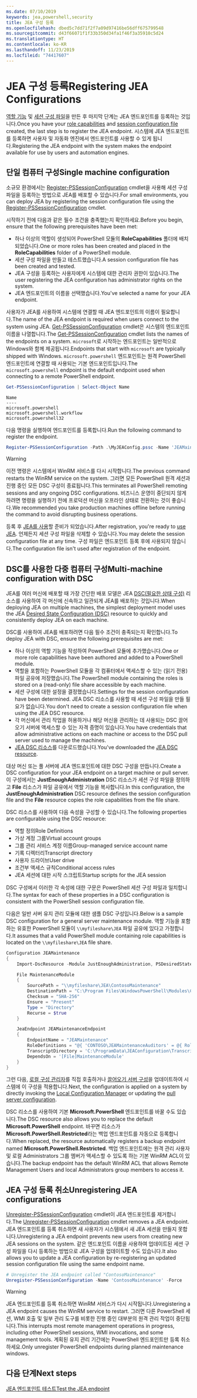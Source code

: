 ```yaml
---
ms.date: 07/10/2019
keywords: jea,powershell,security
title: JEA 구성 등록
ms.openlocfilehash: dbed5c7dd71f2f7a09d97416be56dff675799548
ms.sourcegitcommit: d43f66071f1f33b350d34fa1f46f3a35910c5d24
ms.translationtype: HT
ms.contentlocale: ko-KR
ms.lasthandoff: 11/23/2019
ms.locfileid: "74417607"
---
```

# <a name="registering-jea-configurations"></a><span data-ttu-id="eefa4-103">JEA 구성 등록</span><span class="sxs-lookup"><span data-stu-id="eefa4-103">Registering JEA Configurations</span></span>

<span data-ttu-id="eefa4-104">[역할 기능](role-capabilities.md) 및 [세션 구성 파일](session-configurations.md)을 만든 후 마지막 단계는 JEA 엔드포인트를 등록하는 것입니다.</span><span class="sxs-lookup"><span data-stu-id="eefa4-104">Once you have your [role capabilities](role-capabilities.md) and [session configuration file](session-configurations.md) created, the last step is to register the JEA endpoint.</span></span> <span data-ttu-id="eefa4-105">시스템에 JEA 엔드포인트를 등록하면 사용자 및 자동화 엔진에서 엔드포인트를 사용할 수 있게 됩니다.</span><span class="sxs-lookup"><span data-stu-id="eefa4-105">Registering the JEA endpoint with the system makes the endpoint available for use by users and automation engines.</span></span>

## <a name="single-machine-configuration"></a><span data-ttu-id="eefa4-106">단일 컴퓨터 구성</span><span class="sxs-lookup"><span data-stu-id="eefa4-106">Single machine configuration</span></span>

<span data-ttu-id="eefa4-107">소규모 환경에서는 [Register-PSSessionConfiguration](/powershell/module/microsoft.powershell.core/register-pssessionconfiguration) cmdlet을 사용해 세션 구성 파일을 등록하는 방법으로 JEA를 배포할 수 있습니다.</span><span class="sxs-lookup"><span data-stu-id="eefa4-107">For small environments, you can deploy JEA by registering the session configuration file using the [Register-PSSessionConfiguration](/powershell/module/microsoft.powershell.core/register-pssessionconfiguration) cmdlet.</span></span>

<span data-ttu-id="eefa4-108">시작하기 전에 다음과 같은 필수 조건을 충족했는지 확인하세요.</span><span class="sxs-lookup"><span data-stu-id="eefa4-108">Before you begin, ensure that the following prerequisites have been met:</span></span>

- <span data-ttu-id="eefa4-109">하나 이상의 역할이 생성되어 PowerShell 모듈의 **RoleCapabilities** 폴더에 배치되었습니다.</span><span class="sxs-lookup"><span data-stu-id="eefa4-109">One or more roles has been created and placed in the **RoleCapabilities** folder of a PowerShell module.</span></span>
- <span data-ttu-id="eefa4-110">세션 구성 파일을 만들고 테스트했습니다.</span><span class="sxs-lookup"><span data-stu-id="eefa4-110">A session configuration file has been created and tested.</span></span>
- <span data-ttu-id="eefa4-111">JEA 구성을 등록하는 사용자에게 시스템에 대한 관리자 권한이 있습니다.</span><span class="sxs-lookup"><span data-stu-id="eefa4-111">The user registering the JEA configuration has administrator rights on the system.</span></span>
- <span data-ttu-id="eefa4-112">JEA 엔드포인트의 이름을 선택했습니다.</span><span class="sxs-lookup"><span data-stu-id="eefa4-112">You've selected a name for your JEA endpoint.</span></span>

<span data-ttu-id="eefa4-113">사용자가 JEA를 사용하여 시스템에 연결할 때 JEA 엔드포인트의 이름이 필요합니다.</span><span class="sxs-lookup"><span data-stu-id="eefa4-113">The name of the JEA endpoint is required when users connect to the system using JEA.</span></span> <span data-ttu-id="eefa4-114">[Get-PSSessionConfiguration](/powershell/module/microsoft.powershell.core/get-pssessionconfiguration) cmdlet은 시스템의 엔드포인트 이름을 나열합니다.</span><span class="sxs-lookup"><span data-stu-id="eefa4-114">The [Get-PSSessionConfiguration](/powershell/module/microsoft.powershell.core/get-pssessionconfiguration) cmdlet lists the names of the endpoints on a system.</span></span> <span data-ttu-id="eefa4-115">`microsoft`로 시작하는 엔드포인트는 일반적으로 Windows와 함께 제공됩니다.</span><span class="sxs-lookup"><span data-stu-id="eefa4-115">Endpoints that start with `microsoft` are typically shipped with Windows.</span></span> <span data-ttu-id="eefa4-116">`microsoft.powershell` 엔드포인트는 원격 PowerShell 엔드포인트에 연결할 때 사용되는 기본 엔드포인트입니다.</span><span class="sxs-lookup"><span data-stu-id="eefa4-116">The `microsoft.powershell` endpoint is the default endpoint used when connecting to a remote PowerShell endpoint.</span></span>

```powershell
Get-PSSessionConfiguration | Select-Object Name
```

```Output
Name
----
microsoft.powershell
microsoft.powershell.workflow
microsoft.powershell32
```

<span data-ttu-id="eefa4-117">다음 명령을 실행하여 엔드포인트를 등록합니다.</span><span class="sxs-lookup"><span data-stu-id="eefa4-117">Run the following command to register the endpoint.</span></span>

```powershell
Register-PSSessionConfiguration -Path .\MyJEAConfig.pssc -Name 'JEAMaintenance' -Force
```

> [!WARNING]
> <span data-ttu-id="eefa4-118">이전 명령은 시스템에서 WinRM 서비스를 다시 시작합니다.</span><span class="sxs-lookup"><span data-stu-id="eefa4-118">The previous command restarts the WinRM service on the system.</span></span> <span data-ttu-id="eefa4-119">그러면 모든 PowerShell 원격 세션과 진행 중인 모든 DSC 구성이 종료됩니다.</span><span class="sxs-lookup"><span data-stu-id="eefa4-119">This terminates all PowerShell remoting sessions and any ongoing DSC configurations.</span></span> <span data-ttu-id="eefa4-120">비즈니스 운영이 중단되지 않게 하려면 명령을 실행하기 전에 프로덕션 머신을 오프라인 상태로 전환하는 것이 좋습니다.</span><span class="sxs-lookup"><span data-stu-id="eefa4-120">We recommended you take production machines offline before running the command to avoid disrupting business operations.</span></span>

<span data-ttu-id="eefa4-121">등록 후 [JEA를 사용](using-jea.md)할 준비가 되었습니다.</span><span class="sxs-lookup"><span data-stu-id="eefa4-121">After registration, you're ready to [use JEA](using-jea.md).</span></span> <span data-ttu-id="eefa4-122">언제든지 세션 구성 파일을 삭제할 수 있습니다.</span><span class="sxs-lookup"><span data-stu-id="eefa4-122">You may delete the session configuration file at any time.</span></span> <span data-ttu-id="eefa4-123">구성 파일은 엔드포인트 등록 후에 사용되지 않습니다.</span><span class="sxs-lookup"><span data-stu-id="eefa4-123">The configuration file isn't used after registration of the endpoint.</span></span>

## <a name="multi-machine-configuration-with-dsc"></a><span data-ttu-id="eefa4-124">DSC를 사용한 다중 컴퓨터 구성</span><span class="sxs-lookup"><span data-stu-id="eefa4-124">Multi-machine configuration with DSC</span></span>

<span data-ttu-id="eefa4-125">JEA를 여러 머신에 배포할 때 가장 간단한 배포 모델은 JEA [DSC(필요한 상태 구성)](/powershell/scripting/dsc/overview) 리소스를 사용하여 각 머신에 신속하고 일관되게 JEA를 배포하는 것입니다.</span><span class="sxs-lookup"><span data-stu-id="eefa4-125">When deploying JEA on multiple machines, the simplest deployment model uses the JEA [Desired State Configuration (DSC)](/powershell/scripting/dsc/overview) resource to quickly and consistently deploy JEA on each machine.</span></span>

<span data-ttu-id="eefa4-126">DSC를 사용하여 JEA를 배포하려면 다음 필수 조건이 충족되는지 확인합니다.</span><span class="sxs-lookup"><span data-stu-id="eefa4-126">To deploy JEA with DSC, ensure the following prerequisites are met:</span></span>

- <span data-ttu-id="eefa4-127">하나 이상의 역할 기능을 작성하여 PowerShell 모듈에 추가했습니다.</span><span class="sxs-lookup"><span data-stu-id="eefa4-127">One or more role capabilities have been authored and added to a PowerShell module.</span></span>
- <span data-ttu-id="eefa4-128">역할을 포함하는 PowerShell 모듈을 각 컴퓨터에서 액세스할 수 있는 (읽기 전용) 파일 공유에 저장했습니다.</span><span class="sxs-lookup"><span data-stu-id="eefa4-128">The PowerShell module containing the roles is stored on a (read-only) file share accessible by each machine.</span></span>
- <span data-ttu-id="eefa4-129">세션 구성에 대한 설정을 결정했습니다.</span><span class="sxs-lookup"><span data-stu-id="eefa4-129">Settings for the session configuration have been determined.</span></span> <span data-ttu-id="eefa4-130">JEA DSC 리소스를 사용할 때 세션 구성 파일을 만들 필요가 없습니다.</span><span class="sxs-lookup"><span data-stu-id="eefa4-130">You don't need to create a session configuration file when using the JEA DSC resource.</span></span>
- <span data-ttu-id="eefa4-131">각 머신에서 관리 작업을 허용하거나 해당 머신을 관리하는 데 사용되는 DSC 끌어오기 서버에 액세스할 수 있는 자격 증명이 있습니다.</span><span class="sxs-lookup"><span data-stu-id="eefa4-131">You have credentials that allow administrative actions on each machine or access to the DSC pull server used to manage the machines.</span></span>
- <span data-ttu-id="eefa4-132">[JEA DSC 리소스](https://github.com/powershell/JEA/tree/master/DSC%20Resource)를 다운로드했습니다.</span><span class="sxs-lookup"><span data-stu-id="eefa4-132">You've downloaded the [JEA DSC resource](https://github.com/powershell/JEA/tree/master/DSC%20Resource).</span></span>

<span data-ttu-id="eefa4-133">대상 머신 또는 풀 서버에 JEA 엔드포인트에 대한 DSC 구성을 만듭니다.</span><span class="sxs-lookup"><span data-stu-id="eefa4-133">Create a DSC configuration for your JEA endpoint on a target machine or pull server.</span></span> <span data-ttu-id="eefa4-134">이 구성에서는 **JustEnoughAdministration** DSC 리소스가 세션 구성 파일을 정의하고 **File** 리소스가 파일 공유에서 역할 기능을 복사합니다.</span><span class="sxs-lookup"><span data-stu-id="eefa4-134">In this configuration, the **JustEnoughAdministration** DSC resource defines the session configuration file and the **File** resource copies the role capabilities from the file share.</span></span>

<span data-ttu-id="eefa4-135">DSC 리소스를 사용하여 다음 속성을 구성할 수 있습니다.</span><span class="sxs-lookup"><span data-stu-id="eefa4-135">The following properties are configurable using the DSC resource:</span></span>

- <span data-ttu-id="eefa4-136">역할 정의</span><span class="sxs-lookup"><span data-stu-id="eefa4-136">Role Definitions</span></span>
- <span data-ttu-id="eefa4-137">가상 계정 그룹</span><span class="sxs-lookup"><span data-stu-id="eefa4-137">Virtual account groups</span></span>
- <span data-ttu-id="eefa4-138">그룹 관리 서비스 계정 이름</span><span class="sxs-lookup"><span data-stu-id="eefa4-138">Group-managed service account name</span></span>
- <span data-ttu-id="eefa4-139">기록 디렉터리</span><span class="sxs-lookup"><span data-stu-id="eefa4-139">Transcript directory</span></span>
- <span data-ttu-id="eefa4-140">사용자 드라이브</span><span class="sxs-lookup"><span data-stu-id="eefa4-140">User drive</span></span>
- <span data-ttu-id="eefa4-141">조건부 액세스 규칙</span><span class="sxs-lookup"><span data-stu-id="eefa4-141">Conditional access rules</span></span>
- <span data-ttu-id="eefa4-142">JEA 세션에 대한 시작 스크립트</span><span class="sxs-lookup"><span data-stu-id="eefa4-142">Startup scripts for the JEA session</span></span>

<span data-ttu-id="eefa4-143">DSC 구성에서 이러한 각 속성에 대한 구문은 PowerShell 세션 구성 파일과 일치합니다.</span><span class="sxs-lookup"><span data-stu-id="eefa4-143">The syntax for each of these properties in a DSC configuration is consistent with the PowerShell session configuration file.</span></span>

<span data-ttu-id="eefa4-144">다음은 일반 서버 유지 관리 모듈에 대한 샘플 DSC 구성입니다.</span><span class="sxs-lookup"><span data-stu-id="eefa4-144">Below is a sample DSC configuration for a general server maintenance module.</span></span> <span data-ttu-id="eefa4-145">역할 기능을 포함하는 유효한 PowerShell 모듈이 `\\myfileshare\JEA` 파일 공유에 있다고 가정합니다.</span><span class="sxs-lookup"><span data-stu-id="eefa4-145">It assumes that a valid PowerShell module containing role capabilities is located on the `\\myfileshare\JEA` file share.</span></span>

```powershell
Configuration JEAMaintenance
{
    Import-DscResource -Module JustEnoughAdministration, PSDesiredStateConfiguration

    File MaintenanceModule
    {
        SourcePath = "\\myfileshare\JEA\ContosoMaintenance"
        DestinationPath = "C:\Program Files\WindowsPowerShell\Modules\ContosoMaintenance"
        Checksum = "SHA-256"
        Ensure = "Present"
        Type = "Directory"
        Recurse = $true
    }

    JeaEndpoint JEAMaintenanceEndpoint
    {
        EndpointName = "JEAMaintenance"
        RoleDefinitions = "@{ 'CONTOSO\JEAMaintenanceAuditors' = @{ RoleCapabilities = 'GeneralServerMaintenance-Audit' }; 'CONTOSO\JEAMaintenanceAdmins' = @{ RoleCapabilities = 'GeneralServerMaintenance-Audit', 'GeneralServerMaintenance-Admin' } }"
        TranscriptDirectory = 'C:\ProgramData\JEAConfiguration\Transcripts'
        DependsOn = '[File]MaintenanceModule'
    }
}
```

<span data-ttu-id="eefa4-146">그런 다음, [로컬 구성 관리자](/powershell/scripting/dsc/managing-nodes/metaConfig)를 직접 호출하거나 [끌어오기 서버 구성](/powershell/scripting/dsc/pull-server/pullServer)을 업데이트하여 시스템에 이 구성을 적용합니다.</span><span class="sxs-lookup"><span data-stu-id="eefa4-146">Next, the configuration is applied on a system by directly invoking the [Local Configuration Manager](/powershell/scripting/dsc/managing-nodes/metaConfig) or updating the [pull server configuration](/powershell/scripting/dsc/pull-server/pullServer).</span></span>

<span data-ttu-id="eefa4-147">DSC 리소스를 사용하여 기본 **Microsoft.PowerShell** 엔드포인트를 바꿀 수도 있습니다.</span><span class="sxs-lookup"><span data-stu-id="eefa4-147">The DSC resource also allows you to replace the default **Microsoft.PowerShell** endpoint.</span></span> <span data-ttu-id="eefa4-148">바꾸면 리소스가 **Microsoft.PowerShell.Restricted**라는 백업 엔드포인트를 자동으로 등록합니다.</span><span class="sxs-lookup"><span data-stu-id="eefa4-148">When replaced, the resource automatically registers a backup endpoint named **Microsoft.PowerShell.Restricted**.</span></span> <span data-ttu-id="eefa4-149">백업 엔드포인트에는 원격 관리 사용자 및 로컬 Administrators 그룹 멤버가 액세스할 수 있도록 하는 기본 WinRM ACL이 있습니다.</span><span class="sxs-lookup"><span data-stu-id="eefa4-149">The backup endpoint has the default WinRM ACL that allows Remote Management Users and local Administrators group members to access it.</span></span>

## <a name="unregistering-jea-configurations"></a><span data-ttu-id="eefa4-150">JEA 구성 등록 취소</span><span class="sxs-lookup"><span data-stu-id="eefa4-150">Unregistering JEA configurations</span></span>

<span data-ttu-id="eefa4-151">[Unregister-PSSessionConfiguration](/powershell/module/microsoft.powershell.core/Unregister-PSSessionConfiguration) cmdlet이 JEA 엔드포인트를 제거합니다.</span><span class="sxs-lookup"><span data-stu-id="eefa4-151">The [Unregister-PSSessionConfiguration](/powershell/module/microsoft.powershell.core/Unregister-PSSessionConfiguration) cmdlet removes a JEA endpoint.</span></span> <span data-ttu-id="eefa4-152">JEA 엔드포인트를 등록 취소하면 새 사용자가 시스템에서 새 JEA 세션을 만들지 못합니다.</span><span class="sxs-lookup"><span data-stu-id="eefa4-152">Unregistering a JEA endpoint prevents new users from creating new JEA sessions on the system.</span></span> <span data-ttu-id="eefa4-153">같은 엔드포인트 이름을 사용하여 업데이트된 세션 구성 파일을 다시 등록하는 방법으로 JEA 구성을 업데이트할 수도 있습니다.</span><span class="sxs-lookup"><span data-stu-id="eefa4-153">It also allows you to update a JEA configuration by re-registering an updated session configuration file using the same endpoint name.</span></span>

```powershell
# Unregister the JEA endpoint called "ContosoMaintenance"
Unregister-PSSessionConfiguration -Name 'ContosoMaintenance' -Force
```

> [!WARNING]
> <span data-ttu-id="eefa4-154">JEA 엔드포인트를 등록 취소하면 WinRM 서비스가 다시 시작됩니다.</span><span class="sxs-lookup"><span data-stu-id="eefa4-154">Unregistering a JEA endpoint causes the WinRM service to restart.</span></span> <span data-ttu-id="eefa4-155">그러면 다른 PowerShell 세션, WMI 호출 및 일부 관리 도구를 비롯한 진행 중인 대부분의 원격 관리 작업이 중단됩니다.</span><span class="sxs-lookup"><span data-stu-id="eefa4-155">This interrupts most remote management operations in progress, including other PowerShell sessions, WMI invocations, and some management tools.</span></span> <span data-ttu-id="eefa4-156">계획된 유지 관리 기간에는 PowerShell 엔드포인트만 등록 취소하세요.</span><span class="sxs-lookup"><span data-stu-id="eefa4-156">Only unregister PowerShell endpoints during planned maintenance windows.</span></span>

## <a name="next-steps"></a><span data-ttu-id="eefa4-157">다음 단계</span><span class="sxs-lookup"><span data-stu-id="eefa4-157">Next steps</span></span>

[<span data-ttu-id="eefa4-158">JEA 엔드포인트 테스트</span><span class="sxs-lookup"><span data-stu-id="eefa4-158">Test the JEA endpoint</span></span>](using-jea.md)
